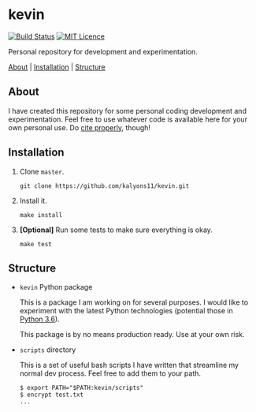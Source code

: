 # kevin

[![Build Status](https://travis-ci.org/kalyons11/kevin.svg?branch=master)](https://travis-ci.org/kalyons11/kevin) [![MIT Licence](https://badges.frapsoft.com/os/mit/mit.svg?v=103)](https://opensource.org/licenses/mit-license.php) 

Personal repository for development and experimentation.

[About](#about) | [Installation](#installation) | [Structure](#structure)

## About

I have created this repository for some personal coding development and experimentation. Feel free to use whatever code is available here for your own personal use. Do [cite properly](https://integrity.mit.edu/handbook/writing-code), though!

## Installation

1.	Clone `master`.

	```
	git clone https://github.com/kalyons11/kevin.git
	```

2. Install it.

	```
	make install
	```

3. **[Optional]** Run some tests to make sure everything is okay.

	```
	make test
	```

## Structure

- `kevin` Python package

	This is a package I am working on for several purposes. I would like to experiment with the latest Python technologies (potential those in [Python 3.6](https://www.python.org/downloads/)).
	
	This package is by no means production ready. Use at your own risk.

- `scripts` directory

	This is a set of useful bash scripts I have written that streamline my normal dev process. Feel free to add them to your path.
	
	```
	$ export PATH="$PATH:kevin/scripts"
	$ encrypt test.txt
	...
	```